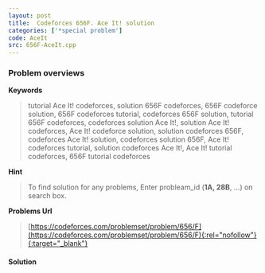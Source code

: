 ```yaml
---
layout: post
title:  Codeforces 656F. Ace It! solution
categories: ['*special problem']
code: AceIt
src: 656F-AceIt.cpp
---
```

### **Problem overviews**

**Keywords**
> tutorial Ace It! codeforces, solution 656F codeforces, 656F codeforce solution, 656F codeforces tutorial, codeforces 656F solution, tutorial 656F codeforces, codeforces solution Ace It!, solution Ace It! codeforces, Ace It! codeforce solution, solution codeforces 656F, codeforces Ace It! solution, codeforces solution 656F, Ace It! codeforces tutorial, solution codeforces Ace It!, Ace It! tutorial codeforces, 656F tutorial codeforces

**Hint**
> To find solution for any problems, Enter probleam_id (**1A, 28B**, ...) on search box. 

**Problems Url**
> [https://codeforces.com/problemset/problem/656/F](https://codeforces.com/problemset/problem/656/F){:rel="nofollow"}{:target="_blank"}

#### **Solution**



